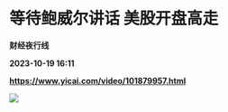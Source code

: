 # 等待鲍威尔讲话 美股开盘高走
**财经夜行线**

**2023-10-19 16:11**

**https://www.yicai.com/video/101879957.html**

![](http://imgcdn.yicai.com/vms-new/2023/10/d68de505-a10f-442a-877d-d30a34aab597_640s.jpg)